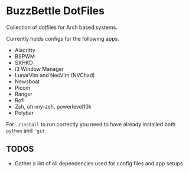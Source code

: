 # BuzzBettle DotFiles

Collection of dotfiles for Arch based systems.

Currently holds configs for the following apps.

- Alacritty
- BSPWM
- SXHKD
- i3 Window Manager
- LunarVim and NeoVim (NVChad)
- Newsboat
- Picom
- Ranger
- Rofi
- Zsh, oh-my-zsh, powerlevel10k
- Polybar

For `./install` to run correctly you need to have already installed both `python` and `'git`

## TODOS

  - Gather a list of all dependencies used for config files and app setups
